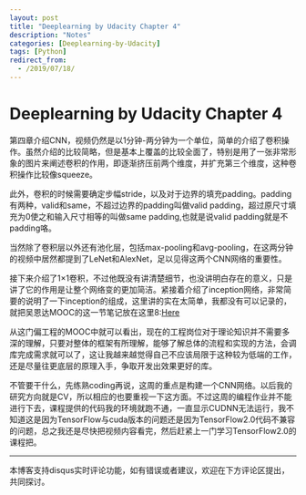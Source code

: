 ```yaml
---
layout: post
title: "Deeplearning by Udacity Chapter 4"
description: "Notes"
categories: [Deeplearning-by-Udacity]
tags: [Python]
redirect_from:
  - /2019/07/18/
---
```


# Deeplearning by Udacity Chapter 4  

第四章介绍CNN，视频仍然是以1分钟-两分钟为一个单位，简单的介绍了卷积操作。虽然介绍的比较简略，但是基本上覆盖的比较全面了，特别是用了一张非常形象的图片来阐述卷积的作用，即逐渐挤压前两个维度，并扩充第三个维度，这种卷积操作比较像squeeze。  

此外，卷积的时候需要确定步幅stride，以及对于边界的填充padding。padding有两种，valid和same，不超过边界的padding叫做valid padding，超过原尺寸填充为0使之和输入尺寸相等的叫做same padding,也就是说valid padding就是不padding咯。  

当然除了卷积层以外还有池化层，包括max-pooling和avg-pooling，在这两分钟的视频中居然都提到了LeNet和AlexNet，足以见得这两个CNN网络的重要性。  

接下来介绍了1×1卷积，不过他既没有讲清楚细节，也没讲明白存在的意义，只是讲了它的作用是让整个网络变的更加简洁。紧接着介绍了inception网络，非常简要的说明了一下inception的组成，这里讲的实在太简单，我都没有可以记录的，就把吴恩达MOOC的这一节笔记放在这里8:[Here](http://justin-yu.me/blog/2019/06/29/Convolutional-Nueral-Networks-Chapter-2/)  

从这门偏工程的MOOC中就可以看出，现在的工程岗位对于理论知识并不需要多深的理解，只要对整体的框架有所理解，能够了解总体的流程和实现的方法，会调库完成需求就可以了，这让我越来越觉得自己不应该局限于这种较为低端的工作，还是尽量往更底层的原理入手，争取开发出效果更好的库。  

不管要干什么，先练熟coding再说，这周的重点是构建一个CNN网络。以后我的研究方向就是CV，所以相应的也要重视一下这方面。不过这周的编程作业并不能进行下去，课程提供的代码我的环境就跑不通，一直显示CUDNN无法运行，我不知道这是因为TensorFlow与cuda版本的问题还是因为TensorFlow2.0代码不兼容的问题，总之我还是尽快把视频内容看完，然后赶紧上一门学习TensorFlow2.0的课程把。    

---
本博客支持disqus实时评论功能，如有错误或者建议，欢迎在下方评论区提出，共同探讨。  
